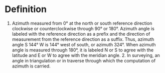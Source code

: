 # Definition

1.  Azimuth measured from 0° at the north or south reference direction
    clockwise or counterclockwise through 90° or 180°. Azimuth angle is
    labeled with the reference direction as a prefix and the direction
    of measurement from the reference direction as a suffix. Thus,
    azimuth angle S 144° W is 144° west of south, or azimuth 324°. When
    azimuth angle is measured through 180°, it is labeled N or S to
    agree with the latitude and E or W to agree with the meridian
    angle. 2. In surveying, an angle in triangulation or in traverse
    through which the computation of azimuth is carried.
